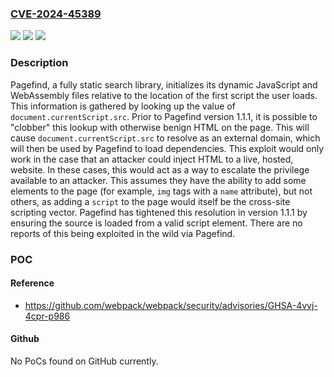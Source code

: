 ### [CVE-2024-45389](https://cve.mitre.org/cgi-bin/cvename.cgi?name=CVE-2024-45389)
![](https://img.shields.io/static/v1?label=Product&message=pagefind&color=blue)
![](https://img.shields.io/static/v1?label=Version&message=%3D%20%3C%201.1.1%20&color=brighgreen)
![](https://img.shields.io/static/v1?label=Vulnerability&message=CWE-79%3A%20Improper%20Neutralization%20of%20Input%20During%20Web%20Page%20Generation%20('Cross-site%20Scripting')&color=brighgreen)

### Description

Pagefind, a fully static search library, initializes its dynamic JavaScript and WebAssembly files relative to the location of the first script the user loads. This information is gathered by looking up the value of `document.currentScript.src`. Prior to Pagefind version 1.1.1, it is possible to "clobber" this lookup with otherwise benign HTML on the page. This will cause `document.currentScript.src` to resolve as an external domain, which will then be used by Pagefind to load dependencies. This exploit would only work in the case that an attacker could inject HTML to a live, hosted, website. In these cases, this would act as a way to escalate the privilege available to an attacker. This assumes they have the ability to add some elements to the page (for example, `img` tags with a `name` attribute), but not others, as adding a `script` to the page would itself be the cross-site scripting vector. Pagefind has tightened this resolution in version 1.1.1 by ensuring the source is loaded from a valid script element. There are no reports of this being exploited in the wild via Pagefind.

### POC

#### Reference
- https://github.com/webpack/webpack/security/advisories/GHSA-4vvj-4cpr-p986

#### Github
No PoCs found on GitHub currently.

